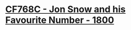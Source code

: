 # [CF768C - Jon Snow and his Favourite Number - 1800](https://codeforces.com/problemset/problem/768/C)
<!--tags: brute force, dp, implementation, sortings-->
